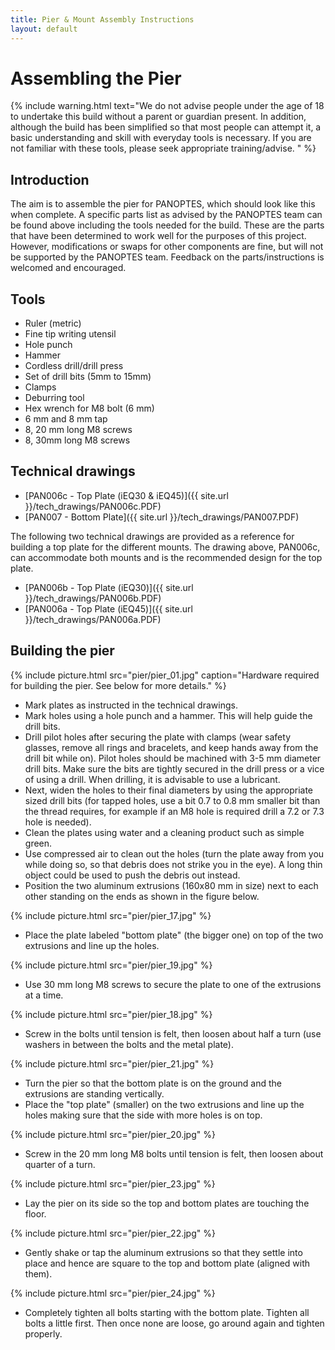 ```yaml
---
title: Pier & Mount Assembly Instructions
layout: default
---
```


# Assembling the Pier

 {% include warning.html text="We do not advise people under the age of 18 to undertake this build without a parent or guardian present. In addition, although the build has been simplified so that most people can attempt it, a basic understanding and skill with everyday tools is necessary. If you are not familiar with these tools, please seek appropriate training/advise. " %}

## Introduction

The aim is to assemble the pier for PANOPTES, which should look like this when complete.  A specific parts list as advised by the PANOPTES team can be found above including the tools needed for the build. These are the parts that have been determined to work well for the purposes of this project. However, modifications or swaps for other components are fine, but will not be supported by the PANOPTES team. Feedback on the parts/instructions is welcomed and encouraged.

## Tools
* Ruler (metric)
* Fine tip writing utensil
* Hole punch
* Hammer
* Cordless drill/drill press
* Set of drill bits (5mm to 15mm)
* Clamps
* Deburring tool
* Hex wrench for M8 bolt (6 mm)
* 6 mm and 8 mm tap
* 8, 20 mm long M8 screws
* 8, 30mm long M8 screws

## Technical drawings
* [PAN006c - Top Plate (iEQ30 & iEQ45)]({{ site.url }}/tech_drawings/PAN006c.PDF)
* [PAN007 - Bottom Plate]({{ site.url }}/tech_drawings/PAN007.PDF)

The following two technical drawings are provided as a reference for building a top plate for the different mounts. The drawing above, PAN006c, can accommodate both mounts and is the recommended design for the top plate.

* [PAN006b - Top Plate (iEQ30)]({{ site.url }}/tech_drawings/PAN006b.PDF)
* [PAN006a - Top Plate (iEQ45)]({{ site.url }}/tech_drawings/PAN006a.PDF)


## Building the pier

{% include picture.html src="pier/pier_01.jpg" caption="Hardware required for building the pier. See below for more details." %}

* Mark plates as instructed in the technical drawings.
* Mark holes using a hole punch and a hammer. This will help guide the drill bits.
* Drill pilot holes after securing the plate with clamps (wear safety glasses, remove all rings and bracelets, and keep hands away from the drill bit while on). Pilot holes should be machined with 3-5 mm diameter drill bits. Make sure the bits are tightly secured in the drill press or a vice of using a drill. When drilling, it is advisable to use a lubricant.
* Next, widen the holes to their final diameters by using the appropriate sized drill bits (for tapped holes, use a bit 0.7 to 0.8 mm smaller bit than the thread requires, for example if an M8 hole is required drill a 7.2 or 7.3 hole is needed).
* Clean the plates using water and a cleaning product such as simple green.
* Use compressed air to clean out the holes (turn the plate away from you while doing so, so that debris does not strike you in the eye). A long thin object could be used to push the debris out instead.
* Position the two aluminum extrusions (160x80 mm in size) next to each other standing on the ends as shown in the figure below.

{% include picture.html src="pier/pier_17.jpg" %}

* Place the plate labeled "bottom plate" (the bigger one) on top of the two extrusions and line up the holes.

{% include picture.html src="pier/pier_19.jpg" %}

* Use 30 mm long M8 screws to secure the plate to one of the extrusions at a time.

{% include picture.html src="pier/pier_18.jpg" %}

* Screw in the bolts until tension is felt, then loosen about half a turn (use washers in between the bolts and the metal plate).

{% include picture.html src="pier/pier_21.jpg" %}

* Turn the pier so that the bottom plate is on the ground and the extrusions are standing vertically.
* Place the "top plate" (smaller) on the two extrusions and line up the holes making sure that the side with more holes is on top.

{% include picture.html src="pier/pier_20.jpg" %}

* Screw in the 20 mm long M8  bolts until tension is felt, then loosen about quarter of a turn.

{% include picture.html src="pier/pier_23.jpg" %}

* Lay the pier on its side so the top and bottom plates are touching the floor.

{% include picture.html src="pier/pier_22.jpg" %}

* Gently shake or tap the  aluminum extrusions so that they settle into place and hence are square to the top and bottom plate (aligned with them).

{% include picture.html src="pier/pier_24.jpg" %}

* Completely tighten all bolts starting with the bottom plate. Tighten all bolts a little first. Then once none are loose, go around again and tighten properly.
